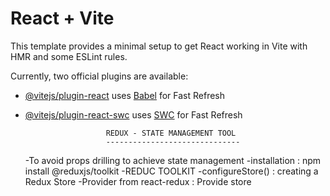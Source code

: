 # React + Vite

This template provides a minimal setup to get React working in Vite with HMR and some ESLint rules.

Currently, two official plugins are available:

- [@vitejs/plugin-react](https://github.com/vitejs/vite-plugin-react/blob/main/packages/plugin-react/README.md) uses [Babel](https://babeljs.io/) for Fast Refresh
- [@vitejs/plugin-react-swc](https://github.com/vitejs/vite-plugin-react-swc) uses [SWC](https://swc.rs/) for Fast Refresh





                        REDUX - STATE MANAGEMENT TOOL
                        ------------------------------
    -To avoid props drilling to achieve state management
    -installation : npm install @reduxjs/toolkit
    -REDUC TOOLKIT
       -configureStore() : creating a Redux Store
       -Provider from react-redux : Provide store 